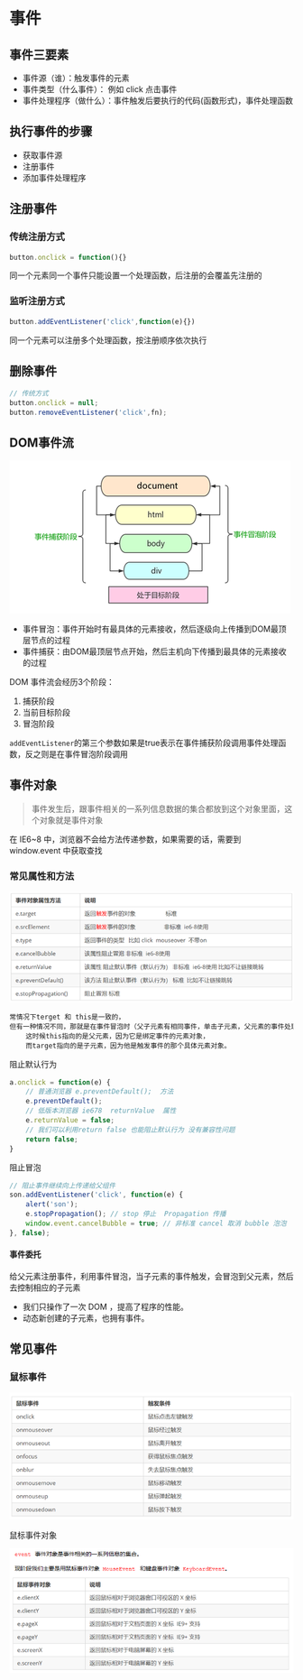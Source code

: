 # 事件

## 事件三要素

- 事件源（谁）：触发事件的元素
- 事件类型（什么事件）： 例如 click 点击事件
- 事件处理程序（做什么）：事件触发后要执行的代码(函数形式)，事件处理函数

## 执行事件的步骤

- 获取事件源
- 注册事件
- 添加事件处理程序

## 注册事件

### 传统注册方式

```javascript
button.onclick = function(){}
```

同一个元素同一个事件只能设置一个处理函数，后注册的会覆盖先注册的

### 监听注册方式

```javascript
button.addEventListener('click',function(e){})
```

同一个元素可以注册多个处理函数，按注册顺序依次执行

## 删除事件

```javascript
// 传统方式
button.onclick = null;
button.removeEventListener('click',fn);
```

## DOM事件流

![202001261211](/assets/202001261211.png)

- 事件冒泡：事件开始时有最具体的元素接收，然后逐级向上传播到DOM最顶层节点的过程
- 事件捕获：由DOM最顶层节点开始，然后主机向下传播到最具体的元素接收的过程

DOM 事件流会经历3个阶段：

1. 捕获阶段 
2. 当前目标阶段
3. 冒泡阶段

`addEventListener`的第三个参数如果是true表示在事件捕获阶段调用事件处理函数，反之则是在事件冒泡阶段调用

## 事件对象

>事件发生后，跟事件相关的一系列信息数据的集合都放到这个对象里面，这个对象就是事件对象

在 IE6~8 中，浏览器不会给方法传递参数，如果需要的话，需要到 window.event 中获取查找

### 常见属性和方法

![202001261356](/assets/202001261356.png)

```js
常情况下terget 和 this是一致的，
但有一种情况不同，那就是在事件冒泡时（父子元素有相同事件，单击子元素，父元素的事件处理函数也会被触发执行），
	这时候this指向的是父元素，因为它是绑定事件的元素对象，
	而target指向的是子元素，因为他是触发事件的那个具体元素对象。
```

阻止默认行为

```js
a.onclick = function(e) {
    // 普通浏览器 e.preventDefault();  方法
    e.preventDefault();
    // 低版本浏览器 ie678  returnValue  属性
    e.returnValue = false;
    // 我们可以利用return false 也能阻止默认行为 没有兼容性问题
    return false;
}
```

阻止冒泡

```js
// 阻止事件继续向上传递给父组件
son.addEventListener('click', function(e) {
    alert('son');
    e.stopPropagation(); // stop 停止  Propagation 传播
    window.event.cancelBubble = true; // 非标准 cancel 取消 bubble 泡泡
}, false);
```

#### 事件委托

给父元素注册事件，利用事件冒泡，当子元素的事件触发，会冒泡到父元素，然后去控制相应的子元素

- 我们只操作了一次 DOM ，提高了程序的性能。
- 动态新创建的子元素，也拥有事件。

## 常见事件

### 鼠标事件

![202001261443](/assets/202001261443.png)

鼠标事件对象

![202001261445](/assets/202001261445.png)

